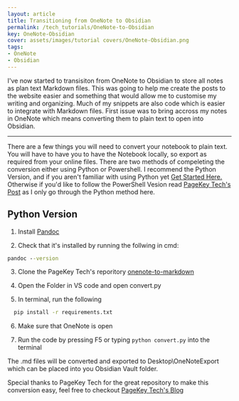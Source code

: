 ```yaml
---
layout: article
title: Transitioning from OneNote to Obsidian
permalink: /tech_tutorials/OneNote-to-Obsidian
key: OneNote-Obsidian
cover: assets/images/tutorial covers/OneNote-Obsidian.png
tags: 
- OneNote
- Obsidian
---
```


I've now started to transisiton from OneNote to Obsidian to store all notes as plan text Markdown files. <!--more--> This was going to help me create the posts to the website easier and something that would allow me to customise my writing and organizing. Much of my snippets are also code which is easier to integrate with Markdown files. First issue was to bring accross my notes in OneNote which means converting them to plain text to open into Obsidian.

---

There are a few things you will need to convert your notebook to plain text. You will have to have you to have the Notebook locally, so export as required from your online files. There are two methods of compeleting the conversion either using Python or Powershell. I recommend the Python Version, and if you aren't familiar with using Python yet [Get Started Here.](https://github.com/drkOluhv/drkOluhv.github.io) Otherwise if you'd like to follow the PowerShell Vesion read [PageKey Tech's Post](https://pagekeytech.com/blog/misc/onenote-to-markdown/) as I only go through the Python method here.

## Python Version

1. Install [Pandoc](https://pandoc.org/installing.html)

2. Check that it's installed by running the follwing in cmd:

```cmd
pandoc --version
```

3. Clone the PageKey Tech's reporitory [onenote-to-markdown](https://github.com/pagekeysolutions/onenote-to-markdown)

4. Open the Folder in VS code and open convert.py

5. In terminal, run the following

```bash
  pip install -r requirements.txt
```

6. Make sure that OneNote is open

7. Run the code by pressing F5 or typing `python convert.py` into the terminal

The .md files will be converted and exported to Desktop\OneNoteExport which can be placed into you Obsidian Vault folder.

Special thanks to PageKey Tech for the great repository to make this conversion easy, feel free to checkout [PageKey Tech's Blog](https://pagekeytech.com)